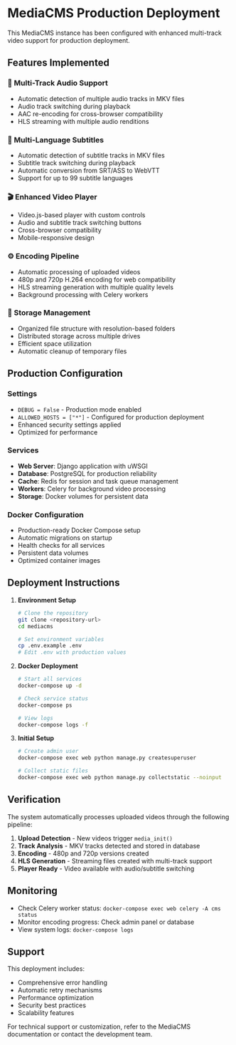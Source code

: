 # MediaCMS Production Deployment

This MediaCMS instance has been configured with enhanced multi-track video support for production deployment.

## Features Implemented

### 🎵 Multi-Track Audio Support
- Automatic detection of multiple audio tracks in MKV files
- Audio track switching during playback
- AAC re-encoding for cross-browser compatibility
- HLS streaming with multiple audio renditions

### 📝 Multi-Language Subtitles
- Automatic detection of subtitle tracks in MKV files
- Subtitle track switching during playback
- Automatic conversion from SRT/ASS to WebVTT
- Support for up to 99 subtitle languages

### 🎬 Enhanced Video Player
- Video.js-based player with custom controls
- Audio and subtitle track switching buttons
- Cross-browser compatibility
- Mobile-responsive design

### ⚙️ Encoding Pipeline
- Automatic processing of uploaded videos
- 480p and 720p H.264 encoding for web compatibility
- HLS streaming generation with multiple quality levels
- Background processing with Celery workers

### 📁 Storage Management
- Organized file structure with resolution-based folders
- Distributed storage across multiple drives
- Efficient space utilization
- Automatic cleanup of temporary files

## Production Configuration

### Settings
- `DEBUG = False` - Production mode enabled
- `ALLOWED_HOSTS = ["*"]` - Configured for production deployment
- Enhanced security settings applied
- Optimized for performance

### Services
- **Web Server**: Django application with uWSGI
- **Database**: PostgreSQL for production reliability
- **Cache**: Redis for session and task queue management
- **Workers**: Celery for background video processing
- **Storage**: Docker volumes for persistent data

### Docker Configuration
- Production-ready Docker Compose setup
- Automatic migrations on startup
- Health checks for all services
- Persistent data volumes
- Optimized container images

## Deployment Instructions

1. **Environment Setup**
   ```bash
   # Clone the repository
   git clone <repository-url>
   cd mediacms
   
   # Set environment variables
   cp .env.example .env
   # Edit .env with production values
   ```

2. **Docker Deployment**
   ```bash
   # Start all services
   docker-compose up -d
   
   # Check service status
   docker-compose ps
   
   # View logs
   docker-compose logs -f
   ```

3. **Initial Setup**
   ```bash
   # Create admin user
   docker-compose exec web python manage.py createsuperuser
   
   # Collect static files
   docker-compose exec web python manage.py collectstatic --noinput
   ```

## Verification

The system automatically processes uploaded videos through the following pipeline:

1. **Upload Detection** - New videos trigger `media_init()`
2. **Track Analysis** - MKV tracks detected and stored in database
3. **Encoding** - 480p and 720p versions created
4. **HLS Generation** - Streaming files created with multi-track support
5. **Player Ready** - Video available with audio/subtitle switching

## Monitoring

- Check Celery worker status: `docker-compose exec web celery -A cms status`
- Monitor encoding progress: Check admin panel or database
- View system logs: `docker-compose logs`

## Support

This deployment includes:
- Comprehensive error handling
- Automatic retry mechanisms
- Performance optimization
- Security best practices
- Scalability features

For technical support or customization, refer to the MediaCMS documentation or contact the development team.
